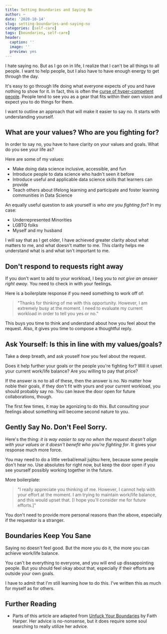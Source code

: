 ```yaml
---
title: Setting Boundaries and Saying No
author: ~
date: '2020-10-14'
slug: setting-boundaries-and-saying-no
categories: [self-care]
tags: [boundaries, self-care]
header:
  caption: ''
  image: ''
  preview: yes
---
```


I hate saying no. But as I go on in life, I realize that I can't be all things to all people. I want to help people, but I also have to have enough energy to get through the day. 

It's easy to go through life doing what everyone expects of you and have nothing to show for it. In fact, this is often the [curse of hyper-competent people](http://visionswell.com/self-care/what-is-the-curse-of-competence/). People tend to see you as a gear that fits within their own vision and expect you to do things for them.

I want to outline an approach that will make it easier to say no. It starts with understanding yourself.

## What are your values? Who are you fighting for?

In order to say no, you have to have clarity on your values and goals. What do you see your life as?

Here are some of my values:

- Make doing data science inclusive, accessible, and fun
- Introduce people to data science who hadn't seen it before
- Introduce useful and applicable data science skills that learners can provide
- Teach others about lifelong learning and participate and foster learning communities in Data Science

An equally useful question to ask yourself is *who are you fighting for*? In my case:

- Underrepresented Minorities
- LGBTQ folks
- Myself and my husband

I will say that as I get older, I have achieved greater clarity about what matters to me, and what doesn't matter to me. This clarity helps me understand what is and what isn't important to me.

## Don't respond to requests right away

If you don't want to add to your workload, I beg you to *not give an answer right away*. You need to check in with your feelings.

Here is a boilerplate response if you need something to work off of:

> "Thanks for thinking of me with this opportunity. However, I am extremely busy at the moment. I need to evaluate my current workload in order to tell you yes or no."

This buys you time to think and understand about how you feel about the request. Also, it gives you time to compose a thoughtful reply.

## Ask Yourself: Is this in line with my values/goals?

Take a deep breath, and ask youself how you feel about the request. 

Does it help further your goals or the people you're fighting for? Will it upset your current work/life balance? Are you willing to pay that price?

If the answer is no to all of these, then the answer is no. No matter how noble their goals, if they don't fit with yours and your current workload, you should probably say no. You can leave the door open for future collaborations, though.

The first few times, it may be agonizing to do this. But consulting your feelings about something will become second nature to you. 

## Gently Say No. Don't Feel Sorry.

Here's the thing: *it is way easier to say no when the request doesn't align with your values or it doesn't benefit who you're fighting for*. It gives your response much more force. 

You may need to do a little verbal/email jujitsu here, because some people don't hear no. Use absolutes for right now, but keep the door open if you see yourself possibly working together in the future. 

More boilerplate:

> "I really appreciate you thinking of me. However, I cannot help with your effort at the moment. I am trying to maintain work/life balance, and this would upset that. [I hope you'll consider me for future efforts.]"

You don't need to provide more personal reasons than the above, especially if the requestor is a stranger. 

## Boundaries Keep You Sane

Saying no doesn't feel good. But the more you do it, the more you can achieve work/life balance. 

You can't be everything to everyone, and you will end up dissappointing people. But you should feel okay about that, especially if their efforts are outside your own goals.

I have to admit that I'm still learning how to do this. I've written this as much for myself as for others.

## Further Reading

- Parts of this article are adapted from [Unfuck Your Boundaries](https://microcosmpublishing.com/catalog/books/8188) by Faith Harper. Her advice is no-nonsense, but it does require some soul searching to really utilize her advice.
